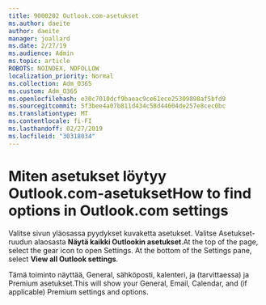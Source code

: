 ```yaml
---
title: 9000202 Outlook.com-asetukset
ms.author: daeite
author: daeite
manager: joallard
ms.date: 2/27/19
ms.audience: Admin
ms.topic: article
ROBOTS: NOINDEX, NOFOLLOW
localization_priority: Normal
ms.collection: Adm_O365
ms.custom: Adm_O365
ms.openlocfilehash: e30c7010dcf9baeac9ce61ece25309898af5bfd9
ms.sourcegitcommit: 5f3bee4a07b811d434c58d44604de257e8cec0bc
ms.translationtype: MT
ms.contentlocale: fi-FI
ms.lasthandoff: 02/27/2019
ms.locfileid: "30318034"
---
```

# <a name="how-to-find-options-in-outlookcom-settings"></a><span data-ttu-id="27af5-102">Miten asetukset löytyy Outlook.com-asetukset</span><span class="sxs-lookup"><span data-stu-id="27af5-102">How to find options in Outlook.com settings</span></span>

<span data-ttu-id="27af5-p101">Valitse sivun yläosassa pyydykset kuvaketta asetukset. Valitse Asetukset-ruudun alaosasta **Näytä kaikki Outlookin asetukset**.</span><span class="sxs-lookup"><span data-stu-id="27af5-p101">At the top of the page, select the gear icon to open Settings. At the bottom of the Settings pane, select **View all Outlook settings**.</span></span>

<span data-ttu-id="27af5-105">Tämä toiminto näyttää, General, sähköposti, kalenteri, ja (tarvittaessa) ja Premium asetukset.</span><span class="sxs-lookup"><span data-stu-id="27af5-105">This will show your General, Email, Calendar, and (if applicable) Premium settings and options.</span></span>